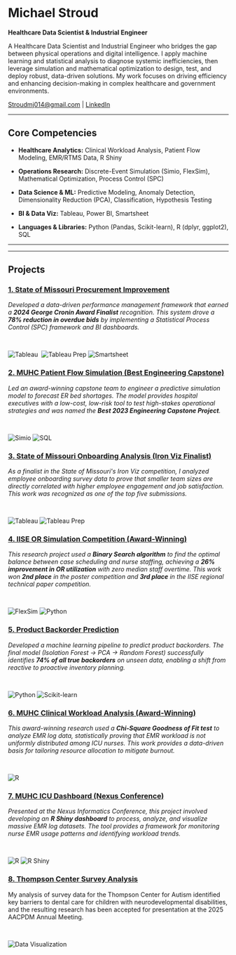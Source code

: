 # Michael Stroud



**Healthcare Data Scientist & Industrial Engineer**



A Healthcare Data Scientist and Industrial Engineer who bridges the gap between physical operations and digital intelligence. I apply machine learning and statistical analysis to diagnose systemic inefficiencies, then leverage simulation and mathematical optimization to design, test, and deploy robust, data-driven solutions. My work focuses on driving efficiency and enhancing decision-making in complex healthcare and government environments.



Stroudmj014@gmail.com | [LinkedIn](https://www.linkedin.com/in/michaelstroud014/)



---



## Core Competencies



* **Healthcare Analytics:** Clinical Workload Analysis, Patient Flow Modeling, EMR/RTMS Data, R Shiny

* **Operations Research:** Discrete-Event Simulation (Simio, FlexSim), Mathematical Optimization, Process Control (SPC)

* **Data Science & ML:** Predictive Modeling, Anomaly Detection, Dimensionality Reduction (PCA), Classification, Hypothesis Testing

* **BI & Data Viz:** Tableau, Power BI, Smartsheet

* **Languages & Libraries:** Python (Pandas, Scikit-learn), R (dplyr, ggplot2), SQL



---

---

## Projects



### [1. State of Missouri Procurement Improvement](./projects/1_State_of_Missouri_Procurement_Improvement/)

*Developed a data-driven performance management framework that earned a **2024 George Cronin Award Finalist** recognition. This system drove a **78% reduction in overdue bids** by implementing a Statistical Process Control (SPC) framework and BI dashboards.*

<br>

![Tableau](https://img.shields.io/badge/Tableau-E97627?style=for-the-badge&logo=tableau&logoColor=white)  ![Tableau Prep](https://img.shields.io/badge/Tableau_Prep-E97627?style=for-the-badge&logo=tableau&logoColor=white) ![Smartsheet](https://img.shields.io/badge/Smartsheet-2775C8?style=for-the-badge&logo=smartsheet&logoColor=white)



### [2. MUHC Patient Flow Simulation (Best Engineering Capstone)](./projects/2_MUHC_Patient_Flow_Simulation/)

*Led an award-winning capstone team to engineer a predictive simulation model to forecast ER bed shortages. The model provides hospital executives with a low-cost, low-risk tool to test high-stakes operational strategies and was named the **Best 2023 Engineering Capstone Project**.*

<br>

![Simio](https://img.shields.io/badge/Simio-87C341?style=for-the-badge) ![SQL](https://img.shields.io/badge/SQL-025E8C?style=for-the-badge&logo=microsoft-sql-server&logoColor=white)



### [3. State of Missouri Onboarding Analysis (Iron Viz Finalist)](./projects/3_State_of_Missouri_Onboarding_Analysis/)

*As a finalist in the State of Missouri's Iron Viz competition, I analyzed employee onboarding survey data to prove that smaller team sizes are directly correlated with higher employee engagement and job satisfaction. This work was recognized as one of the top five submissions.*

<br>

![Tableau](https://img.shields.io/badge/Tableau-E97627?style=for-the-badge&logo=tableau&logoColor=white) ![Tableau Prep](https://img.shields.io/badge/Tableau_Prep-E97627?style=for-the-badge&logo=tableau&logoColor=white)



### [4. IISE OR Simulation Competition (Award-Winning)](./projects/4_IISE_OR_Simulation_Competition/)

*This research project used a **Binary Search algorithm** to find the optimal balance between case scheduling and nurse staffing, achieving a **26% improvement in OR utilization** with zero median staff overtime. This work won **2nd place** in the poster competition and **3rd place** in the IISE regional technical paper competition.*

<br>

![FlexSim](https://img.shields.io/badge/FlexSim-D92228?style=for-the-badge) ![Python](https://img.shields.io/badge/Python-3776AB?style=for-the-badge&logo=python&logoColor=white)



### [5. Product Backorder Prediction](./projects/5_Product_Backorder_Prediction/)

*Developed a machine learning pipeline to predict product backorders. The final model (Isolation Forest → PCA → Random Forest) successfully identifies **74% of all true backorders** on unseen data, enabling a shift from reactive to proactive inventory planning.*

<br>

![Python](https://img.shields.io/badge/Python-3776AB?style=for-the-badge&logo=python&logoColor=white) ![Scikit-learn](https://img.shields.io/badge/scikit_learn-F7931E?style=for-the-badge&logo=scikit-learn&logoColor=white)



### [6. MUHC Clinical Workload Analysis (Award-Winning)](./projects/6_MUHC_Clinical_Workload_Analysis/)

*This award-winning research used a **Chi-Square Goodness of Fit test** to analyze EMR log data, statistically proving that EMR workload is not uniformly distributed among ICU nurses. This work provides a data-driven basis for tailoring resource allocation to mitigate burnout.*

<br>

![R](https://img.shields.io/badge/R-276DC3?style=for-the-badge&logo=r&logoColor=white)



### [7. MUHC ICU Dashboard (Nexus Conference)](./projects/7_MUHC_ICU_Dashboard/)

*Presented at the Nexus Informatics Conference, this project involved developing an **R Shiny dashboard** to process, analyze, and visualize massive EMR log datasets. The tool provides a framework for monitoring nurse EMR usage patterns and identifying workload trends.*

<br>

![R](https://img.shields.io/badge/R-276DC3?style=for-the-badge&logo=r&logoColor=white) ![R Shiny](https://img.shields.io/badge/Shiny-1175B8?style=for-the-badge&logo=rstudio&logoColor=white)



### [8. Thompson Center Survey Analysis](./projects/8_Thompson_Center_Survey_Analysis/)

My analysis of survey data for the Thompson Center for Autism identified key barriers to dental care for children with neurodevelopmental disabilities, and the resulting research has been accepted for presentation at the 2025 AACPDM Annual Meeting.

<br>

![Data Visualization](https://img.shields.io/badge/Data_Visualization-F24E1E?style=for-the-badge&logo=plot.ly&logoColor=white)
